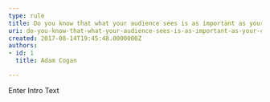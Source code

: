 ```yaml
---
type: rule
title: Do you know that what your audience sees is as important as your content?
uri: do-you-know-that-what-your-audience-sees-is-as-important-as-your-content
created: 2017-08-14T19:45:48.0000000Z
authors:
- id: 1
  title: Adam Cogan

---
```




<span class='intro'> Enter Intro Text </span>




